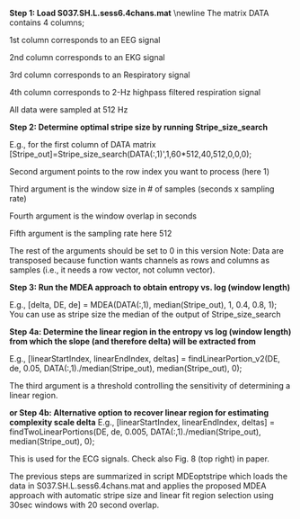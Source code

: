 **Step 1: Load S037.SH.L.sess6.4chans.mat**
\newline
The matrix DATA contains 4 columns; 

1st column corresponds to an EEG signal

2nd column corresponds to an EKG signal

3rd column corresponds to an Respiratory signal

4th column corresponds to 2-Hz highpass filtered respiration signal

All data were sampled at 512 Hz

**Step 2: Determine optimal stripe size by running Stripe_size_search**

E.g., for the first column of DATA matrix
[Stripe_out]=Stripe_size_search(DATA(:,1)',1,60*512,40,512,0,0,0);

Second argument points to the row index you want to process (here 1)

Third argument is the window size in # of samples (seconds x sampling rate)

Fourth argument is the window overlap in seconds

Fifth argument is the sampling rate here 512

The rest of the arguments should be set to 0 in this version
Note: Data are transposed because function wants channels as rows and columns as samples (i.e., it needs a row vector, not column vector).


**Step 3: Run the MDEA approach to obtain entropy vs. log (window length)**

E.g., [delta, DE, de]  = MDEA(DATA(:,1), median(Stripe_out), 1, 0.4, 0.8, 1);
You can use as stripe size the median of the output of  Stripe_size_search

**Step 4a: Determine the linear region in the entropy vs log (window length) from which the slope (and therefore delta) will be extracted from**

E.g., [linearStartIndex, linearEndIndex, deltas] = findLinearPortion_v2(DE, de, 0.05, DATA(:,1)./median(Stripe_out), median(Stripe_out), 0);

The third argument is a threshold controlling the sensitivity of determining a linear region.


**or Step 4b: Alternative option to recover linear region for estimating complexity scale delta**
E.g., [linearStartIndex, linearEndIndex, deltas] = findTwoLinearPortions(DE, de, 0.005, DATA(:,1)./median(Stripe_out), median(Stripe_out), 0);

This is used for the  ECG signals. Check also Fig. 8 (top right) in paper.


The previous steps are summarized in script MDEoptstripe which loads the data in S037.SH.L.sess6.4chans.mat and applies the proposed MDEA approach with automatic stripe size and linear fit region selection using 30sec windows with 20 second overlap.
